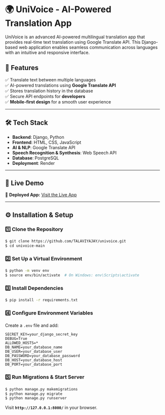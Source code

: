 # 🌍 UniVoice - AI-Powered Translation App
UniVoice is an advanced AI-powered multilingual translation app that provides real-time text translation using Google Translate API. This Django-based web application enables seamless communication across languages with an intuitive and responsive interface.

## 🚀 **Features**  
✅ Translate text between multiple languages  
✅ AI-powered translations using **Google Translate API**  
✅ Stores translation history in the database  
✅ Secure API endpoints for **developers**  
✅ **Mobile-first design** for a smooth user experience  

---

## 🛠️ Tech Stack
- **Backend**: Django, Python
- **Frontend**: HTML, CSS, JavaScript
- **AI & NLP**: Google Translate API
- **Speech Recognition & Synthesis**: Web Speech API
- **Database**: PostgreSQL 
- **Deployment**: Render

---

## 🚀 Live Demo
🔗 **Deployed App:** [Visit the Live App](https://univoice-all.onrender.com) 

---

## ⚙️ Installation & Setup

### 1️⃣ Clone the Repository
```sh
$ git clone https://github.com/TALAVIYAJAY/univoice.git
$ cd univoice-main
```

### 2️⃣ Set Up a Virtual Environment
```sh
$ python -m venv env
$ source env/bin/activate  # On Windows: env\Scripts\activate
```

### 3️⃣ Install Dependencies
```sh
$ pip install -r requirements.txt
```

### 4️⃣ Configure Environment Variables
Create a `.env` file and add:
```
SECRET_KEY=your_django_secret_key
DEBUG=True
ALLOWED_HOSTS=*
DB_NAME=your_database_name
DB_USER=your_database_user
DB_PASSWORD=your_database_password
DB_HOST=your_database_host
DB_PORT=your_database_port
```

### 5️⃣ Run Migrations & Start Server
```sh
$ python manage.py makemigrations
$ python manage.py migrate
$ python manage.py runserver
```
Visit **`http://127.0.0.1:8000/`** in your browser.




